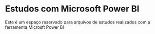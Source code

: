 # Estudos com Microsoft Power BI

Este é um espaço reservado para arquivos de estudos realizados com a ferramenta Microsft Power BI

